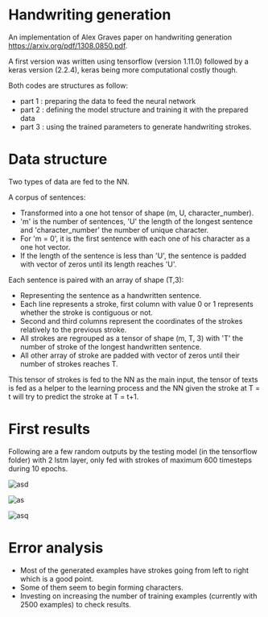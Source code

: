# Handwriting generation

An implementation of Alex Graves paper on handwriting generation https://arxiv.org/pdf/1308.0850.pdf.

A first version was written using tensorflow (version 1.11.0) followed by a keras version (2.2.4), keras being more computational costly though.

Both codes are structures as follow: 
- part 1 : preparing the data to feed the neural network
- part 2 : defining the model structure and training it with the prepared data
- part 3 : using the trained parameters to generate handwriting strokes.
                                     
                                     
# Data structure

Two types of data are fed to the NN. 


A corpus of sentences:
  - Transformed into a one hot tensor of shape (m, U, character_number).
  - 'm' is the number of sentences, 'U' the length of the longest sentence and 'character_number' the number of unique character.
  - For 'm = 0', it is the first sentence with each one of his character as a one hot vector. 
  - If the length of the sentence is less than 'U', the sentence is padded with vector of zeros until its length reaches 'U'.

Each sentence is paired with an array of shape (T,3):
  - Representing the sentence as a handwritten sentence. 
  - Each line represents a stroke, first column with value 0 or 1 represents whether the stroke is contiguous or not. 
  - Second and third columns represent the coordinates of the strokes relatively to the previous stroke. 
  - All strokes are regrouped as a tensor of shape (m, T, 3) with 'T' the number of stroke of the longest handwritten sentence. 
  - All other array of stroke are padded with vector of zeros until their number of strokes reaches T.


This tensor of strokes is fed to the NN as the main input, the tensor of texts is fed as a helper to the learning process and the NN given the stroke at T = t will try to predict the stroke at T = t+1.


# First results

Following are a few random outputs by the testing model (in the tensorflow folder) with 2 lstm layer, only fed with strokes of maximum 600 timesteps during 10 epochs.

![asd](https://user-images.githubusercontent.com/34350063/49361900-1f3a7280-f718-11e8-9ab2-3d94b305f044.png)

![as](https://user-images.githubusercontent.com/34350063/49361918-28c3da80-f718-11e8-9cb8-84cc956c6937.png)

![asq](https://user-images.githubusercontent.com/34350063/49361931-311c1580-f718-11e8-9588-77a97134267b.png)


# Error analysis

- Most of the generated examples have strokes going from left to right which is a good point.
- Some of them seem to begin forming characters.
- Investing on increasing the number of training examples (currently with 2500 examples) to check results.
